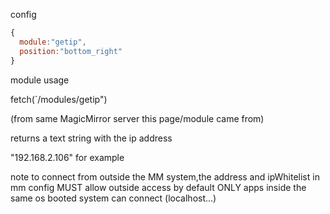 
config 

```js
{
  module:"getip",
  position:"bottom_right"
}
```

module usage

fetch(`/modules/getip")

(from same MagicMirror server this page/module came from)

returns a text string with the ip address 

"192.168.2.106" for example

note to connect from outside the MM system,the address and ipWhitelist in mm config MUST allow outside access
by default ONLY apps inside the same os booted system can connect (localhost...)
